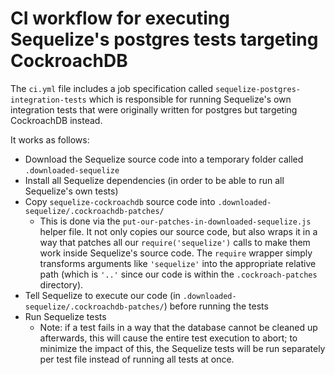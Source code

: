 # CI workflow for executing Sequelize's postgres tests targeting CockroachDB

The `ci.yml` file includes a job specification called `sequelize-postgres-integration-tests` which is responsible for running Sequelize's own integration tests that were originally written for postgres but targeting CockroachDB instead.

It works as follows:

* Download the Sequelize source code into a temporary folder called `.downloaded-sequelize`
* Install all Sequelize dependencies (in order to be able to run all Sequelize's own tests)
* Copy `sequelize-cockroachdb` source code into `.downloaded-sequelize/.cockroachdb-patches/`
  * This is done via the `put-our-patches-in-downloaded-sequelize.js` helper file. It not only copies our source code, but also wraps it in a way that patches all our `require('sequelize')` calls to make them work inside Sequelize's source code. The `require` wrapper simply transforms arguments like `'sequelize'` into the appropriate relative path (which is `'..'` since our code is within the `.cockroach-patches` directory).
* Tell Sequelize to execute our code (in `.downloaded-sequelize/.cockroachdb-patches/`) before running the tests
* Run Sequelize tests
  * Note: if a test fails in a way that the database cannot be cleaned up afterwards, this will cause the entire test execution to abort; to minimize the impact of this, the Sequelize tests will be run separately per test file instead of running all tests at once.
